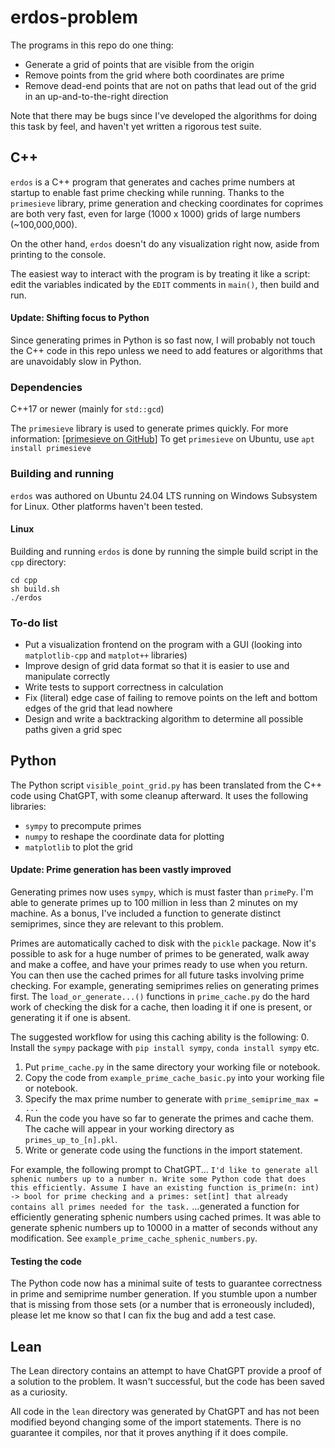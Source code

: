 # erdos-problem

The programs in this repo do one thing:
* Generate a grid of points that are visible from the origin
* Remove points from the grid where both coordinates are prime
* Remove dead-end points that are not on paths that lead out of the grid in an up-and-to-the-right direction

Note that there may be bugs since I've developed the algorithms for doing this task by feel, and haven't yet written a rigorous test suite.

## C++
`erdos` is a C++ program that generates and caches prime numbers at startup to enable fast prime checking while running. Thanks to the `primesieve` library, prime generation and checking coordinates for coprimes are both very fast, even for large (1000 x 1000) grids of large numbers (~100,000,000).

On the other hand, `erdos` doesn't do any visualization right now, aside from printing to the console. 

The easiest way to interact with the program is by treating it like a script: edit the variables indicated by the `EDIT` comments in `main()`, then build and run.

#### Update: Shifting focus to Python
Since generating primes in Python is so fast now, I will probably not touch the C++ code in this repo unless we need to add features or algorithms that are unavoidably slow in Python.

### Dependencies
C++17 or newer (mainly for `std::gcd`)

The `primesieve` library is used to generate primes quickly. For more information: [[primesieve on GitHub](https://github.com/kimwalisch/primesieve/)]
To get `primesieve` on Ubuntu, use `apt install primesieve`

### Building and running
`erdos` was authored on Ubuntu 24.04 LTS running on Windows Subsystem for Linux. Other platforms haven't been tested.

#### Linux
Building and running `erdos` is done by running the simple build script in the `cpp` directory:
```
cd cpp
sh build.sh
./erdos
```

### To-do list
* Put a visualization frontend on the program with a GUI (looking into `matplotlib-cpp` and `matplot++` libraries)
* Improve design of grid data format so that it is easier to use and manipulate correctly
* Write tests to support correctness in calculation
* Fix (literal) edge case of failing to remove points on the left and bottom edges of the grid that lead nowhere
* Design and write a backtracking algorithm to determine all possible paths given a grid spec

## Python
The Python script `visible_point_grid.py` has been translated from the C++ code using ChatGPT, with some cleanup afterward. It uses the following libraries:
* `sympy` to precompute primes
* `numpy` to reshape the coordinate data for plotting
* `matplotlib` to plot the grid

#### Update: Prime generation has been vastly improved
Generating primes now uses `sympy`, which is must faster than `primePy`. I'm able to generate primes up to 100 million in less than 2 minutes on my machine. As a bonus, I've included a function to generate distinct semiprimes, since they are relevant to this problem.

Primes are automatically cached to disk with the `pickle` package. Now it's possible to ask for a huge number of primes to be generated, walk away and make a coffee, and have your primes ready to use when you return. You can then use the cached primes for all future tasks involving prime checking. For example, generating semiprimes relies on generating primes first. The `load_or_generate...()` functions in `prime_cache.py` do the hard work of checking the disk for a cache, then loading it if one is present, or generating it if one is absent.

The suggested workflow for using this caching ability is the following:
0. Install the `sympy` package with `pip install sympy`, `conda install sympy` etc.
1. Put `prime_cache.py` in the same directory your working file or notebook.
2. Copy the code from `example_prime_cache_basic.py` into your working file or notebook.
3. Specify the max prime number to generate with `prime_semiprime_max = ...`
4. Run the code you have so far to generate the primes and cache them. The cache will appear in your working directory as `primes_up_to_[n].pkl`.
5. Write or generate code using the functions in the import statement.

For example, the following prompt to ChatGPT...
```I'd like to generate all sphenic numbers up to a number n. Write some Python code that does this efficiently. Assume I have an existing function is_prime(n: int) -> bool for prime checking and a primes: set[int] that already contains all primes needed for the task.```
...generated a function for efficiently generating sphenic numbers using cached primes. It was able to generate sphenic numbers up to 10000 in a matter of seconds without any modification. See `example_prime_cache_sphenic_numbers.py`.

#### Testing the code
The Python code now has a minimal suite of tests to guarantee correctness in prime and semiprime number generation. If you stumble upon a number that is missing from those sets (or a number that is erroneously included), please let me know so that I can fix the bug and add a test case.

## Lean
The Lean directory contains an attempt to have ChatGPT provide a proof of a solution to the problem. It wasn't successful, but the code has been saved as a curiosity.

All code in the `lean` directory was generated by ChatGPT and has not been modified beyond changing some of the import statements. There is no guarantee it compiles, nor that it proves anything if it does compile.